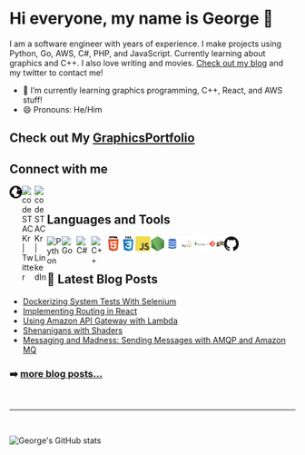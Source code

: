 # Hi everyone, my name is George 👋

I am a software engineer with years of experience. I make projects using Python, Go, AWS, C#, PHP, and JavaScript. Currently learning about graphics and C++. I also love writing and movies. [Check out my blog](https://georgeoffley.com/) and my twitter to contact me!

- 🌱 I’m currently learning graphics programming, C++, React, and AWS stuff!
- 😄 Pronouns: He/Him

## **Check out My [GraphicsPortfolio](https://github.com/georgeoffley/GraphicsPortfolio)**

## **Connect with me**

[<img align="left" alt="codeSTACKr.com" width="22px" src="https://raw.githubusercontent.com/iconic/open-iconic/master/svg/globe.svg" />][website]
[<img align="left" alt="codeSTACKr | Twitter" width="22px" src="https://raw.githubusercontent.com/jmnote/z-icons/master/svg/twitter.svg" />][twitter]
[<img align="left" alt="codeSTACKr | LinkedIn" width="22px" src="https://cdn-icons-png.flaticon.com/512/174/174857.png" />][linkedin]

<br/>

## **Languages and Tools**

[<img align="left" alt="Python" width="26px" src="https://raw.githubusercontent.com/jmnote/z-icons/master/svg/python.svg" />][non-link]
[<img align="left" alt="Go" width="26px" src="https://raw.githubusercontent.com/jmnote/z-icons/master/svg/go.svg" />][non-link]
[<img align="left" alt="C#" width="26px" src="https://raw.githubusercontent.com/jmnote/z-icons/master/svg/csharp.svg" />][non-link]
[<img align="left" alt="C++" width="26px" src="https://raw.githubusercontent.com/jmnote/z-icons/master/svg/cpp.svg" />][non-link]
[<img align="left" alt="HTML5" width="26px" src="https://raw.githubusercontent.com/github/explore/80688e429a7d4ef2fca1e82350fe8e3517d3494d/topics/html/html.png" />][non-link]
[<img align="left" alt="CSS3" width="26px" src="https://raw.githubusercontent.com/github/explore/80688e429a7d4ef2fca1e82350fe8e3517d3494d/topics/css/css.png" />][non-link]
[<img align="left" alt="JavaScript" width="26px" src="https://raw.githubusercontent.com/github/explore/80688e429a7d4ef2fca1e82350fe8e3517d3494d/topics/javascript/javascript.png" />][non-link]
[<img align="left" alt="Node.js" width="26px" src="https://raw.githubusercontent.com/github/explore/80688e429a7d4ef2fca1e82350fe8e3517d3494d/topics/nodejs/nodejs.png" />][non-link]
[<img align="left" alt="SQL" width="26px" src="https://raw.githubusercontent.com/github/explore/80688e429a7d4ef2fca1e82350fe8e3517d3494d/topics/sql/sql.png" />][non-link]
[<img align="left" alt="MySQL" width="26px" src="https://raw.githubusercontent.com/github/explore/80688e429a7d4ef2fca1e82350fe8e3517d3494d/topics/mysql/mysql.png" />][non-link]
[<img align="left" alt="MongoDB" width="26px" src="https://raw.githubusercontent.com/github/explore/80688e429a7d4ef2fca1e82350fe8e3517d3494d/topics/mongodb/mongodb.png" />][non-link]
[<img align="left" alt="Git" width="26px" src="https://raw.githubusercontent.com/github/explore/80688e429a7d4ef2fca1e82350fe8e3517d3494d/topics/git/git.png" />][non-link]
[<img align="left" alt="GitHub" width="26px" src="https://raw.githubusercontent.com/github/explore/78df643247d429f6cc873026c0622819ad797942/topics/github/github.png" />][non-link]

<br/>
<br>

## **📕 Latest Blog Posts**
<!-- BLOG-POST-LIST:START -->
- [Dockerizing System Tests With Selenium](https://dev.to/georgeoffley/dockerizing-system-tests-with-selenium-5dn0)
- [Implementing Routing in React](https://dev.to/georgeoffley/implementing-routing-in-react-3ab8)
- [Using Amazon API Gateway with Lambda](https://dev.to/aws-builders/using-amazon-api-gateway-with-lambda-36nb)
- [Shenanigans with Shaders](https://dev.to/georgeoffley/shenanigans-with-shaders-3i97)
- [Messaging and Madness: Sending Messages with AMQP and Amazon MQ](https://dev.to/aws-builders/messaging-and-madness-sending-messages-with-amqp-and-amazon-mq-2m9b)
<!-- BLOG-POST-LIST:END -->

### **➡️ [more blog posts...](https://georgeoffley.com/)**

<br>

---

<br>

![George's GitHub stats](https://github-readme-stats.vercel.app/api?username=georgeoffley&show_icons=true&count_private=true)

<!--
Link Definitions
-->

[website]: https://georgeoffley.com/
[twitter]: https://twitter.com/georgeoffley
[linkedin]: https://www.linkedin.com/in/georgeoffley/
[non-link]: #

<!--
**georgeoffley/georgeoffley** is a ✨ _special_ ✨ repository because its `README.md` (this file) appears on your GitHub profile.

Here are some ideas to get you started:

- 🔭 I’m currently working on ...
- 🌱 I’m currently learning ...
- 👯 I’m looking to collaborate on ...
- 🤔 I’m looking for help with ...
- 💬 Ask me about ...
- 📫 How to reach me: ...
- 😄 Pronouns: ...
- ⚡ Fun fact: ...
-->
